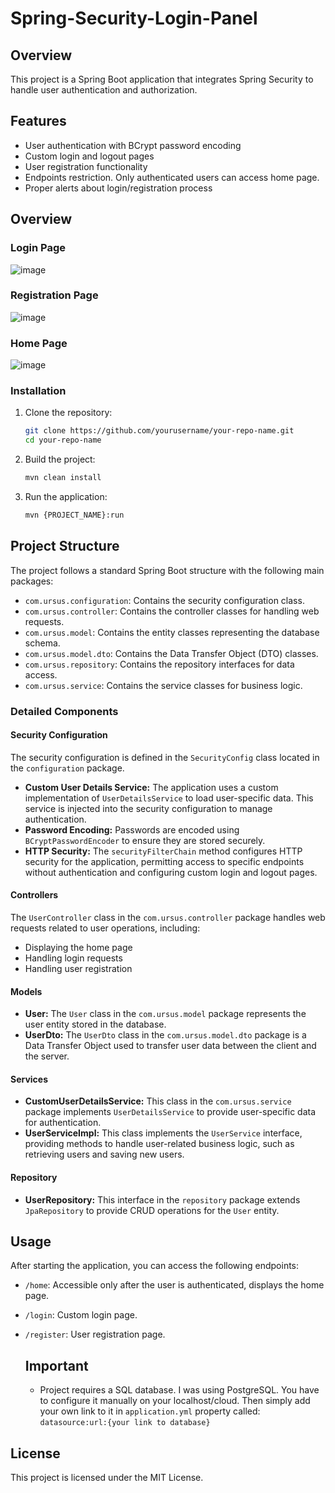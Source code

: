 # Spring-Security-Login-Panel

## Overview
This project is a Spring Boot application that integrates Spring Security to handle user authentication and authorization.

## Features
- User authentication with BCrypt password encoding
- Custom login and logout pages
- User registration functionality
- Endpoints restriction. Only authenticated users can access home page.
- Proper alerts about login/registration process

## Overview
### Login Page
![image](https://github.com/ursus164/Spring-Security-Login-Panel/assets/101526933/e3447242-1416-49a6-82e1-c6d64aef560c)
### Registration Page
![image](https://github.com/ursus164/Spring-Security-Login-Panel/assets/101526933/136a9acc-709e-4bcc-83e4-af0dc6ec7547)
### Home Page
![image](https://github.com/ursus164/Spring-Security-Login-Panel/assets/101526933/0adcdb95-9dc6-4945-ba3b-941a4794d2e7)

### Installation
1. Clone the repository:
    ```sh
    git clone https://github.com/yourusername/your-repo-name.git
    cd your-repo-name
    ```
2. Build the project:
    ```sh
    mvn clean install
    ```
3. Run the application:
    ```sh
    mvn {PROJECT_NAME}:run
    ```

## Project Structure
The project follows a standard Spring Boot structure with the following main packages:

- `com.ursus.configuration`: Contains the security configuration class.
- `com.ursus.controller`: Contains the controller classes for handling web requests.
- `com.ursus.model`: Contains the entity classes representing the database schema.
- `com.ursus.model.dto`: Contains the Data Transfer Object (DTO) classes.
- `com.ursus.repository`: Contains the repository interfaces for data access.
- `com.ursus.service`: Contains the service classes for business logic.

### Detailed Components

#### Security Configuration
The security configuration is defined in the `SecurityConfig` class located in the `configuration` package.

- **Custom User Details Service:** The application uses a custom implementation of `UserDetailsService` to load user-specific data. This service is injected into the security configuration to manage authentication.
- **Password Encoding:** Passwords are encoded using `BCryptPasswordEncoder` to ensure they are stored securely.
- **HTTP Security:** The `securityFilterChain` method configures HTTP security for the application, permitting access to specific endpoints without authentication and configuring custom login and logout pages.

#### Controllers
The `UserController` class in the `com.ursus.controller` package handles web requests related to user operations, including:
- Displaying the home page
- Handling login requests
- Handling user registration

#### Models
- **User:** The `User` class in the `com.ursus.model` package represents the user entity stored in the database.
- **UserDto:** The `UserDto` class in the `com.ursus.model.dto` package is a Data Transfer Object used to transfer user data between the client and the server.

#### Services
- **CustomUserDetailsService:** This class in the `com.ursus.service` package implements `UserDetailsService` to provide user-specific data for authentication.
- **UserServiceImpl:** This class implements the `UserService` interface, providing methods to handle user-related business logic, such as retrieving users and saving new users.

#### Repository
- **UserRepository:** This interface in the `repository` package extends `JpaRepository` to provide CRUD operations for the `User` entity.


## Usage
After starting the application, you can access the following endpoints:
- `/home`: Accessible only after the user is authenticated, displays the home page.
- `/login`: Custom login page.
- `/register`: User registration page.

  ## Important
  - Project requires a SQL database. I was using PostgreSQL. You have to configure it manually on your localhost/cloud. Then simply add your own link to it in `application.yml` property called: ```datasource:url:{your link to database} ```

## License
This project is licensed under the MIT License.

